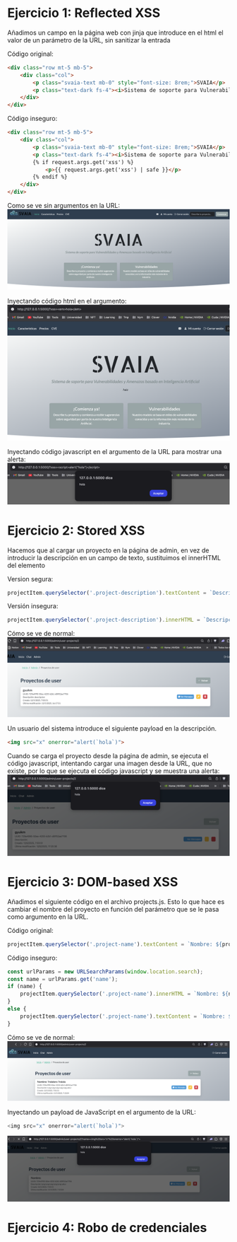 # Ejercicio 1: Reflected XSS

Añadimos un campo en la página web con jinja que introduce en el html el valor de un parámetro de la URL, sin sanitizar la entrada

Código original:
```html
<div class="row mt-5 mb-5">
    <div class="col">
        <p class="svaia-text mb-0" style="font-size: 8rem;">SVAIA</p>
        <p class="text-dark fs-4"><i>Sistema de soporte para Vulnerabilidades y Amenazas basado en Inteligencia Artificial</i></p>
    </div>
</div>
```

Código inseguro:
```html
<div class="row mt-5 mb-5">
    <div class="col">
        <p class="svaia-text mb-0" style="font-size: 8rem;">SVAIA</p>
        <p class="text-dark fs-4"><i>Sistema de soporte para Vulnerabilidades y Amenazas basado en Inteligencia Artificial</i></p>
        {% if request.args.get('xss') %}
            <p>{{ request.args.get('xss') | safe }}</p>
        {% endif %}
    </div>
</div>
```

Como se ve sin argumentos en la URL:
![ej01_normal](ej01_normal.png)

Inyectando código html en el argumento:
![ej01_inyeccion_html](ej01_inyeccion_html.png)

Inyectando código javascript en el argumento de la URL para mostrar una alerta:
![ej01_alerta](ej01_alerta.png)

# Ejercicio 2: Stored XSS

Hacemos que al cargar un proyecto en la página de admin, en vez de introducir la descripción en un campo de texto, sustituimos el innerHTML del elemento

Version segura:
```js
projectItem.querySelector('.project-description').textContent = `Descripción: ${project.description}`;
```

Versión insegura:
```js
projectItem.querySelector('.project-description').innerHTML = `Descripción: ${project.description}`;
```

Cómo se ve de normal:
![ej02_normal](ej02_normal.png)

Un usuario del sistema introduce el siguiente payload en la descripción.

```html
<img src="x" onerror="alert(`hola`)">
```

Cuando se carga el proyecto desde la página de admin, se ejecuta el código javascript, intentando cargar una imagen desde la URL, que no existe, por lo que se ejecuta el código javascript y se muestra una alerta:
![ej02_alerta](ej02_alerta.png)

# Ejercicio 3: DOM-based XSS

Añadimos el siguiente código en el archivo projects.js. Esto lo que hace es cambiar el nombre del proyecto en función del parámetro que se le pasa como argumento en la URL.

Código original:
```js
projectItem.querySelector('.project-name').textContent = `Nombre: ${project.name}`;
```

Código inseguro:
```js
const urlParams = new URLSearchParams(window.location.search);
const name = urlParams.get('name');
if (name) {
    projectItem.querySelector('.project-name').innerHTML = `Nombre: ${name}`;
}
else {
    projectItem.querySelector('.project-name').textContent = `Nombre: ${project.name}`;
}
```

Cómo se ve de normal:
![ej03_normal](ej03_normal.png)

Inyectando un payload de JavaScript en el argumento de la URL:

```js
<img src="x" onerror="alert(`hola`)">
``` 

![ej03_js](ej03_alert.png)

# Ejercicio 4: Robo de credenciales
